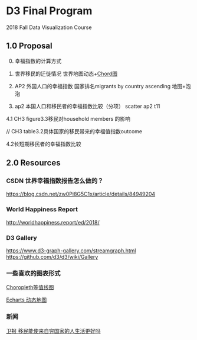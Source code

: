 # D3 Final Program
2018 Fall Data Visualization Course

## 1.0 Proposal
0. 幸福指数的计算方式

1. 世界移民的迁徙情况 世界地图动态+[Chord图](https://bl.ocks.org/curran/8c5bb1e0dd8ea98695d28c8a0ccfc533) 

2. AP2 外国人口的幸福指数 国家排名migrants by country ascending  地图+泡泡

3. ap2 本国人口和移民者的幸福指数比较（分项）    scatter ap2 t11

4.1 CH3 figure3.3移民对household members 的影响

   // CH3 table3.2具体国家的移民带来的幸福值指数outcome

4.2长短期移民者的幸福指数比较

## 2.0 Resources

### CSDN 世界幸福指数报告怎么做的？
https://blog.csdn.net/zw0Pi8G5C1x/article/details/84949204

### World Happiness Report
http://worldhappiness.report/ed/2018/

### D3 Gallery
https://www.d3-graph-gallery.com/streamgraph.html
https://github.com/d3/d3/wiki/Gallery

### 一些喜欢的图表形式

[Choropleth等值线图](https://beta.observablehq.com/@mbostock/d3-choroplet)

[Echarts 动态地图](http://www.echartsjs.com/examples/editor.html?c=lines3d-flights-gl&gl=1&theme=light)

### 新闻
[卫报 移民能使来自穷国家的人生活更好吗](https://www.theguardian.com/global-development/2013/sep/13/migration-improve-life-people-poor-countries)
